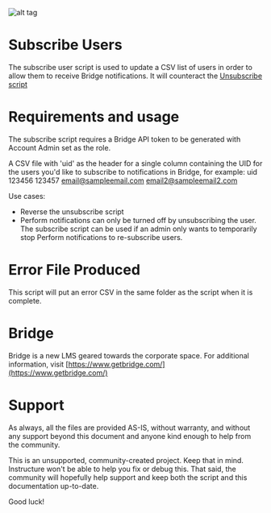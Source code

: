 ![alt tag](https://financesonline.com/uploads/2015/10/bridgeth.jpeg)

# Subscribe Users

The subscribe user script is used to update a CSV list of users in order to allow them to receive Bridge notifications. It will counteract the [Unsubscribe script](https://github.com/unsupported/bridge/tree/master/unsubscribe_users)

# Requirements and usage

The subscribe script requires a Bridge API token to be generated with Account Admin set as the role.

A CSV file with 'uid' as the header for a single column containing the UID for the users you'd like to subscribe to notifications in Bridge, for example:
uid
123456
123457
email@sampleemail.com
email2@sampleemail2.com

Use cases:

- Reverse the unsubscribe script
- Perform notifications can only be turned off by unsubscribing the user. The subscribe script can be used if an admin only wants to temporarily stop Perform notifications to re-subscribe users.

# Error File Produced
This script will put an error CSV in the same folder as the script when it is complete.

# Bridge
Bridge is a new LMS geared towards the corporate space. For additional information,
visit [https://www.getbridge.com/](https://www.getbridge.com/)

# Support
As always, all the files are provided AS-IS, without warranty, and without any support beyond this
document and anyone kind enough to help from the community.

This is an unsupported, community-created project. Keep that in mind. Instructure won't be
able to help you fix or debug this. That said, the community will hopefully help support
and keep both the script and this documentation up-to-date.

Good luck!
